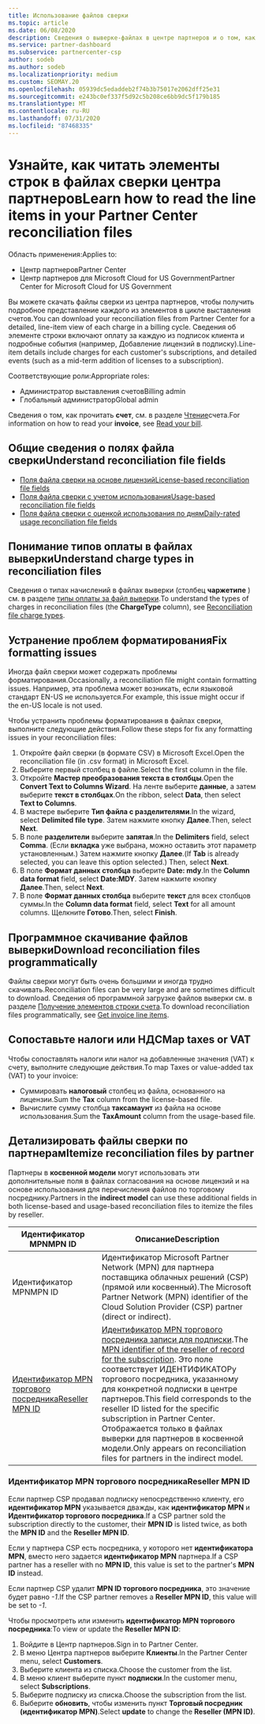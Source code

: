 ```yaml
---
title: Использование файлов сверки
ms.topic: article
ms.date: 06/08/2020
description: Сведения о выверке-файлах в центре партнеров и о том, как интерпретировать подробные представления строкового элемента для данного цикла выставления счетов.
ms.service: partner-dashboard
ms.subservice: partnercenter-csp
author: sodeb
ms.author: sodeb
ms.localizationpriority: medium
ms.custom: SEOMAY.20
ms.openlocfilehash: 05939dc5edaddeb2f74b3b75017e2062dff25e31
ms.sourcegitcommit: e243bc0ef337f5d92c5b208ce6bb9dc5f179b185
ms.translationtype: MT
ms.contentlocale: ru-RU
ms.lasthandoff: 07/31/2020
ms.locfileid: "87468335"
---
```

# <a name="learn-how-to-read-the-line-items-in-your-partner-center-reconciliation-files"></a><span data-ttu-id="3186e-103">Узнайте, как читать элементы строк в файлах сверки центра партнеров</span><span class="sxs-lookup"><span data-stu-id="3186e-103">Learn how to read the line items in your Partner Center reconciliation files</span></span>

<span data-ttu-id="3186e-104">Область применения:</span><span class="sxs-lookup"><span data-stu-id="3186e-104">Applies to:</span></span>

- <span data-ttu-id="3186e-105">Центр партнеров</span><span class="sxs-lookup"><span data-stu-id="3186e-105">Partner Center</span></span>
- <span data-ttu-id="3186e-106">Центр партнеров для Microsoft Cloud for US Government</span><span class="sxs-lookup"><span data-stu-id="3186e-106">Partner Center for Microsoft Cloud for US Government</span></span>

<span data-ttu-id="3186e-107">Вы можете скачать файлы сверки из центра партнеров, чтобы получить подробное представление каждого из элементов в цикле выставления счетов.</span><span class="sxs-lookup"><span data-stu-id="3186e-107">You can download your reconciliation files from Partner Center for a detailed, line-item view of each charge in a billing cycle.</span></span> <span data-ttu-id="3186e-108">Сведения об элементе строки включают оплату за каждую из подписок клиента и подробные события (например, Добавление лицензий в подписку).</span><span class="sxs-lookup"><span data-stu-id="3186e-108">Line-item details include charges for each customer's subscriptions, and detailed events (such as a mid-term addition of licenses to a subscription).</span></span>

<span data-ttu-id="3186e-109">Соответствующие роли:</span><span class="sxs-lookup"><span data-stu-id="3186e-109">Appropriate roles:</span></span>

- <span data-ttu-id="3186e-110">Администратор выставления счетов</span><span class="sxs-lookup"><span data-stu-id="3186e-110">Billing admin</span></span>
- <span data-ttu-id="3186e-111">Глобальный администратор</span><span class="sxs-lookup"><span data-stu-id="3186e-111">Global admin</span></span>

<span data-ttu-id="3186e-112">Сведения о том, как прочитать **счет**, см. в разделе [Чтение](read-your-bill.md)счета.</span><span class="sxs-lookup"><span data-stu-id="3186e-112">For information on how to read your **invoice**, see [Read your bill](read-your-bill.md).</span></span>

## <a name="understand-reconciliation-file-fields"></a><span data-ttu-id="3186e-113">Общие сведения о полях файла сверки</span><span class="sxs-lookup"><span data-stu-id="3186e-113">Understand reconciliation file fields</span></span>

- [<span data-ttu-id="3186e-114">Поля файла сверки на основе лицензий</span><span class="sxs-lookup"><span data-stu-id="3186e-114">License-based reconciliation file fields</span></span>](license-based-recon-files.md)
- [<span data-ttu-id="3186e-115">Поля файла сверки с учетом использования</span><span class="sxs-lookup"><span data-stu-id="3186e-115">Usage-based reconciliation file fields</span></span>](usage-based-recon-files.md)
- [<span data-ttu-id="3186e-116">Поля файла сверки с оценкой использования по дням</span><span class="sxs-lookup"><span data-stu-id="3186e-116">Daily-rated usage reconciliation file fields</span></span>](daily-rated-usage-recon-files.md)

## <a name="understand-charge-types-in-reconciliation-files"></a><span data-ttu-id="3186e-117">Понимание типов оплаты в файлах выверки</span><span class="sxs-lookup"><span data-stu-id="3186e-117">Understand charge types in reconciliation files</span></span>

<span data-ttu-id="3186e-118">Сведения о типах начислений в файлах выверки (столбец **чаржетипе** ) см. в разделе [типы оплаты за файл выверки](recon-file-charge-types.md).</span><span class="sxs-lookup"><span data-stu-id="3186e-118">To understand the types of charges in reconciliation files (the **ChargeType** column), see [Reconciliation file charge types](recon-file-charge-types.md).</span></span>

## <a name="fix-formatting-issues"></a><span data-ttu-id="3186e-119">Устранение проблем форматирования</span><span class="sxs-lookup"><span data-stu-id="3186e-119">Fix formatting issues</span></span>

<span data-ttu-id="3186e-120">Иногда файл сверки может содержать проблемы форматирования.</span><span class="sxs-lookup"><span data-stu-id="3186e-120">Occasionally, a reconciliation file might contain formatting issues.</span></span> <span data-ttu-id="3186e-121">Например, эта проблема может возникать, если языковой стандарт EN-US не используется.</span><span class="sxs-lookup"><span data-stu-id="3186e-121">For example, this issue might occur if the en-US locale is not used.</span></span>

<span data-ttu-id="3186e-122">Чтобы устранить проблемы форматирования в файлах сверки, выполните следующие действия.</span><span class="sxs-lookup"><span data-stu-id="3186e-122">Follow these steps for fix any formatting issues in your reconciliation files:</span></span>

1. <span data-ttu-id="3186e-123">Откройте файл сверки (в формате CSV) в Microsoft Excel.</span><span class="sxs-lookup"><span data-stu-id="3186e-123">Open the reconciliation file (in .csv format) in Microsoft Excel.</span></span>
2. <span data-ttu-id="3186e-124">Выберите первый столбец в файле.</span><span class="sxs-lookup"><span data-stu-id="3186e-124">Select the first column in the file.</span></span>
3. <span data-ttu-id="3186e-125">Откройте **Мастер преобразования текста в столбцы**.</span><span class="sxs-lookup"><span data-stu-id="3186e-125">Open the **Convert Text to Columns Wizard**.</span></span> <span data-ttu-id="3186e-126">На ленте выберите **данные**, а затем выберите **текст в столбцах**.</span><span class="sxs-lookup"><span data-stu-id="3186e-126">On the ribbon, select **Data**, then select **Text to Columns**.</span></span>
4. <span data-ttu-id="3186e-127">В мастере выберите **Тип файла с разделителями**.</span><span class="sxs-lookup"><span data-stu-id="3186e-127">In the wizard, select **Delimited file type**.</span></span> <span data-ttu-id="3186e-128">Затем нажмите кнопку **Далее**.</span><span class="sxs-lookup"><span data-stu-id="3186e-128">Then, select **Next**.</span></span>
5. <span data-ttu-id="3186e-129">В поле **разделители** выберите **запятая**.</span><span class="sxs-lookup"><span data-stu-id="3186e-129">In the **Delimiters** field, select **Comma**.</span></span> <span data-ttu-id="3186e-130">(Если **вкладка** уже выбрана, можно оставить этот параметр установленным.) Затем нажмите кнопку **Далее**.</span><span class="sxs-lookup"><span data-stu-id="3186e-130">(If **Tab** is already selected, you can leave this option selected.) Then, select **Next**.</span></span>
6. <span data-ttu-id="3186e-131">В поле **Формат данных столбца** выберите **Date: mdy**.</span><span class="sxs-lookup"><span data-stu-id="3186e-131">In the **Column data format** field, select **Date:MDY**.</span></span> <span data-ttu-id="3186e-132">Затем нажмите кнопку **Далее**.</span><span class="sxs-lookup"><span data-stu-id="3186e-132">Then, select **Next**.</span></span>
7. <span data-ttu-id="3186e-133">В поле **Формат данных столбца** выберите **текст** для всех столбцов суммы.</span><span class="sxs-lookup"><span data-stu-id="3186e-133">In the **Column data format** field, select **Text** for all amount columns.</span></span> <span data-ttu-id="3186e-134">Щелкните **Готово**.</span><span class="sxs-lookup"><span data-stu-id="3186e-134">Then, select **Finish**.</span></span>

## <a name="download-reconciliation-files-programmatically"></a><span data-ttu-id="3186e-135">Программное скачивание файлов выверки</span><span class="sxs-lookup"><span data-stu-id="3186e-135">Download reconciliation files programmatically</span></span>

<span data-ttu-id="3186e-136">Файлы сверки могут быть очень большими и иногда трудно скачивать.</span><span class="sxs-lookup"><span data-stu-id="3186e-136">Reconciliation files can be very large and are sometimes difficult to download.</span></span> <span data-ttu-id="3186e-137">Сведения об программной загрузке файлов выверки см. в разделе [Получение элементов строки счета](https://docs.microsoft.com/partner-center/develop/get-invoiceline-items).</span><span class="sxs-lookup"><span data-stu-id="3186e-137">To download reconciliation files programmatically, see [Get invoice line items](https://docs.microsoft.com/partner-center/develop/get-invoiceline-items).</span></span>

## <a name="map-taxes-or-vat"></a><span data-ttu-id="3186e-138">Сопоставьте налоги или НДС</span><span class="sxs-lookup"><span data-stu-id="3186e-138">Map taxes or VAT</span></span>

<span data-ttu-id="3186e-139">Чтобы сопоставлять налоги или налог на добавленные значения (VAT) к счету, выполните следующие действия.</span><span class="sxs-lookup"><span data-stu-id="3186e-139">To map Taxes or value-added tax (VAT) to your invoice:</span></span>

- <span data-ttu-id="3186e-140">Суммировать **налоговый** столбец из файла, основанного на лицензии.</span><span class="sxs-lookup"><span data-stu-id="3186e-140">Sum the **Tax** column from the license-based file.</span></span>
- <span data-ttu-id="3186e-141">Вычислите сумму столбца **таксамаунт** из файла на основе использования.</span><span class="sxs-lookup"><span data-stu-id="3186e-141">Sum the **TaxAmount** column from the usage-based file.</span></span>

## <a name="itemize-reconciliation-files-by-partner"></a><span data-ttu-id="3186e-142">Детализировать файлы сверки по партнерам</span><span class="sxs-lookup"><span data-stu-id="3186e-142">Itemize reconciliation files by partner</span></span>

<span data-ttu-id="3186e-143">Партнеры в **косвенной модели** могут использовать эти дополнительные поля в файлах согласования на основе лицензий и на основе использования для перечисления файлов по торговому посреднику.</span><span class="sxs-lookup"><span data-stu-id="3186e-143">Partners in the **indirect model** can use these additional fields in both license-based and usage-based reconciliation files to itemize the files by reseller.</span></span>

| <span data-ttu-id="3186e-144">Идентификатор MPN</span><span class="sxs-lookup"><span data-stu-id="3186e-144">MPN ID</span></span> | <span data-ttu-id="3186e-145">Описание</span><span class="sxs-lookup"><span data-stu-id="3186e-145">Description</span></span> |
| ------ | ----------- |
| <span data-ttu-id="3186e-146">Идентификатор MPN</span><span class="sxs-lookup"><span data-stu-id="3186e-146">MPN ID</span></span> | <span data-ttu-id="3186e-147">Идентификатор Microsoft Partner Network (MPN) для партнера поставщика облачных решений (CSP) (прямой или косвенный).</span><span class="sxs-lookup"><span data-stu-id="3186e-147">The Microsoft Partner Network (MPN) identifier of the Cloud Solution Provider (CSP) partner (direct or indirect).</span></span> |
| [<span data-ttu-id="3186e-148">Идентификатор MPN торгового посредника</span><span class="sxs-lookup"><span data-stu-id="3186e-148">Reseller MPN ID</span></span>](#reseller-mpn-id) | <span data-ttu-id="3186e-149">[Идентификатор MPN торгового посредника записи для подписки](#reseller-mpn-id).</span><span class="sxs-lookup"><span data-stu-id="3186e-149">The [MPN identifier of the reseller of record for the subscription](#reseller-mpn-id).</span></span> <span data-ttu-id="3186e-150">Это поле соответствует ИДЕНТИФИКАТОРу торгового посредника, указанному для конкретной подписки в центре партнеров.</span><span class="sxs-lookup"><span data-stu-id="3186e-150">This field corresponds to the reseller ID listed for the specific subscription in Partner Center.</span></span> <span data-ttu-id="3186e-151">Отображается только в файлах выверки для партнеров в косвенной модели.</span><span class="sxs-lookup"><span data-stu-id="3186e-151">Only appears on reconciliation files for partners in the indirect model.</span></span> |

### <a name="reseller-mpn-id"></a><span data-ttu-id="3186e-152">Идентификатор MPN торгового посредника</span><span class="sxs-lookup"><span data-stu-id="3186e-152">Reseller MPN ID</span></span>

<span data-ttu-id="3186e-153">Если партнер CSP продавал подписку непосредственно клиенту, его **идентификатор MPN** указывается дважды, как **идентификатор MPN** и **Идентификатор торгового посредника**.</span><span class="sxs-lookup"><span data-stu-id="3186e-153">If a CSP partner sold the subscription directly to the customer, their **MPN ID** is listed twice, as both the **MPN ID** and the **Reseller MPN ID**.</span></span>

<span data-ttu-id="3186e-154">Если у партнера CSP есть посредника, у которого нет **идентификатора MPN**, вместо него задается **идентификатор MPN** партнера.</span><span class="sxs-lookup"><span data-stu-id="3186e-154">If a CSP partner has a reseller with no **MPN ID**, this value is set to the partner's **MPN ID** instead.</span></span>

<span data-ttu-id="3186e-155">Если партнер CSP удалит **MPN ID торгового посредника**, это значение будет равно *-1*.</span><span class="sxs-lookup"><span data-stu-id="3186e-155">If the CSP partner removes a **Reseller MPN ID**, this value will be set to *-1*.</span></span>

<span data-ttu-id="3186e-156">Чтобы просмотреть или изменить **идентификатор MPN торгового посредника**:</span><span class="sxs-lookup"><span data-stu-id="3186e-156">To view or update the **Reseller MPN ID**:</span></span>

1. <span data-ttu-id="3186e-157">Войдите в Центр партнеров.</span><span class="sxs-lookup"><span data-stu-id="3186e-157">Sign in to Partner Center.</span></span>
2. <span data-ttu-id="3186e-158">В меню Центра партнеров выберите **Клиенты**.</span><span class="sxs-lookup"><span data-stu-id="3186e-158">In the Partner Center menu, select **Customers**.</span></span>
3. <span data-ttu-id="3186e-159">Выберите клиента из списка.</span><span class="sxs-lookup"><span data-stu-id="3186e-159">Choose the customer from the list.</span></span>
4. <span data-ttu-id="3186e-160">В меню клиент выберите пункт **подписки**.</span><span class="sxs-lookup"><span data-stu-id="3186e-160">In the customer menu, select **Subscriptions**.</span></span>
5. <span data-ttu-id="3186e-161">Выберите подписку из списка.</span><span class="sxs-lookup"><span data-stu-id="3186e-161">Choose the subscription from the list.</span></span>
6. <span data-ttu-id="3186e-162">Выберите **обновить**, чтобы изменить пункт **Торговый посредник (идентификатор MPN)**.</span><span class="sxs-lookup"><span data-stu-id="3186e-162">Select **update** to change the **Reseller (MPN ID)**.</span></span>
